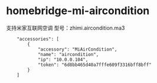 # homebridge-mi-aircondition

支持米家互联网空调 型号：zhimi.aircondition.ma3    

```
    "accessories": [
        {
            "accessory": "MiAirCondition",
            "name": "aircondition",
            "ip": "10.0.0.104",
            "token": "6d8bb465d40a7fffe609f3316bff8bff"
        }
    ]
```
